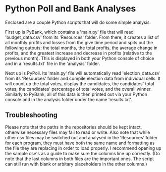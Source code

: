 # Python Poll and Bank Analyses

Enclosed are a couple Python scripts that will do some simple analysis.

First up is PyBank, which contains a 'main.py' file that will read 'budget_data.csv' from its 'Resources' folder. From there, it creates a list of all monthly profits and losses from the give time period and spits out the following outputs: the total months, the total profits, the average change in profits, and the greatest increase and decrease in profits (relative to the previous month). This is displayed in both your Python console of choice and in a 'results.txt' file in the 'analysis' folder.

Next up is PyPoll. Its 'main.py' file will automatically read 'election_data.csv' from its 'Resources' folder and compile election data from individual cells. It will count up the total votes, display the candidates, the candidates' total votes, the candidates' percentage of total votes, and the overall winner. Similarly to PyBank, all of this data is then printed out via your Python console and in the analysis folder under the name 'results.txt'. 

## Troubleshooting

Please note that the paths in the repositories should be kept intact, otherwise necessary files may fail to read or write. Also note that while other csv files may be switched out and analysed in the 'Resources' folder for each program, they must have both the same name and formatting as the file they are replacing in order to load properly. I recommend opening up the sample csv's as a guide to make sure the columns line up correctly. (Do note that the last columns in both files are the important ones. The script can still run with blank or arbitary placeholders in the other columns.)
